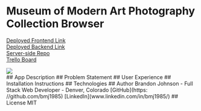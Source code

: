 # Museum of Modern Art Photography Collection Browser
[Deployed Frontend Link]()<br>
[Deployed Backend Link]()<br>
[Server-side Repo]()<br>
[Trello Board]()<br>
<div>
<img src="./screenshot.png"/>
</div>
## App Description
## Problem Statement
## User Experience
## Installation Instructions
## Technologies
## Author
Brandon Johnson - Full Stack Web Developer - Denver, Colorado
[GitHub](https: //github.com/bmj1985)
[LinkedIn](www.linkedin.com/in/bmj1985/)
## License
MIT